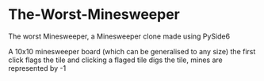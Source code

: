 # The-Worst-Minesweeper
The worst Minesweeper, a Minesweeper clone made using PySide6

A 10x10 minesweeper board (which can be generalised to any size) the first click flags the tile and clicking a flaged tile digs the tile, mines are represented by -1
